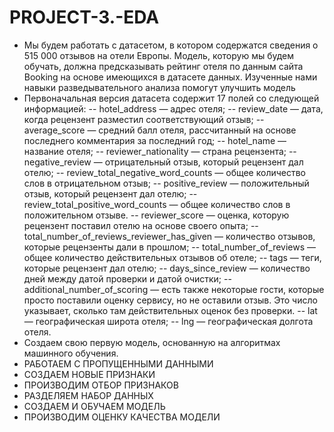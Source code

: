 # PROJECT-3.-EDA
- Мы будем работать с датасетом, в котором содержатся сведения о 515 000 отзывов на отели Европы. Модель, которую мы будем обучать, должна предсказывать рейтинг отеля по данным сайта Booking на основе имеющихся в датасете данных. Изученные нами навыки разведывательного анализа помогут улучшить модель
- Первоначальная версия датасета содержит 17 полей со следующей информацией:
-- hotel_address — адрес отеля;
-- review_date — дата, когда рецензент разместил соответствующий отзыв;
-- average_score — средний балл отеля, рассчитанный на основе последнего комментария за последний год;
-- hotel_name — название отеля;
-- reviewer_nationality — страна рецензента;
-- negative_review — отрицательный отзыв, который рецензент дал отелю;
-- review_total_negative_word_counts — общее количество слов в отрицательном отзыв;
-- positive_review — положительный отзыв, который рецензент дал отелю;
-- review_total_positive_word_counts — общее количество слов в положительном отзыве.
-- reviewer_score — оценка, которую рецензент поставил отелю на основе своего опыта;
-- total_number_of_reviews_reviewer_has_given — количество отзывов, которые рецензенты дали в прошлом;
-- total_number_of_reviews — общее количество действительных отзывов об отеле;
-- tags — теги, которые рецензент дал отелю;
-- days_since_review — количество дней между датой проверки и датой очистки;
-- additional_number_of_scoring — есть также некоторые гости, которые просто поставили оценку сервису, но не оставили отзыв. Это число указывает, сколько там действительных оценок без проверки.
-- lat — географическая широта отеля;
-- lng — географическая долгота отеля.
- Создаем свою первую модель, основанную на алгоритмах машинного обучения.
- РАБОТАЕМ С ПРОПУЩЕННЫМИ ДАННЫМИ
- СОЗДАЕМ НОВЫЕ ПРИЗНАКИ
- ПРОИЗВОДИМ ОТБОР ПРИЗНАКОВ
- РАЗДЕЛЯЕМ НАБОР ДАННЫХ
- СОЗДАЕМ И ОБУЧАЕМ МОДЕЛЬ
- ПРОИЗВОДИМ ОЦЕНКУ КАЧЕСТВА МОДЕЛИ
